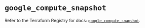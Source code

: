 # `google_compute_snapshot`

Refer to the Terraform Registry for docs: [`google_compute_snapshot`](https://registry.terraform.io/providers/hashicorp/google/6.9.0/docs/resources/compute_snapshot).
